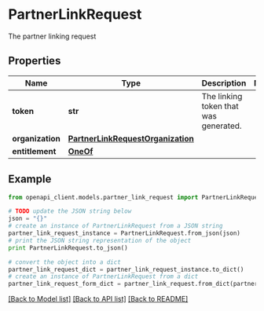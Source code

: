 # PartnerLinkRequest

The partner linking request

## Properties
Name | Type | Description | Notes
------------ | ------------- | ------------- | -------------
**token** | **str** | The linking token that was generated. | 
**organization** | [**PartnerLinkRequestOrganization**](PartnerLinkRequestOrganization.md) |  | 
**entitlement** | [**OneOf**](OneOf.md) |  | 

## Example

```python
from openapi_client.models.partner_link_request import PartnerLinkRequest

# TODO update the JSON string below
json = "{}"
# create an instance of PartnerLinkRequest from a JSON string
partner_link_request_instance = PartnerLinkRequest.from_json(json)
# print the JSON string representation of the object
print PartnerLinkRequest.to_json()

# convert the object into a dict
partner_link_request_dict = partner_link_request_instance.to_dict()
# create an instance of PartnerLinkRequest from a dict
partner_link_request_form_dict = partner_link_request.from_dict(partner_link_request_dict)
```
[[Back to Model list]](../ccloud/README.md#documentation-for-models) [[Back to API list]](../ccloud/README.md#documentation-for-api-endpoints) [[Back to README]](../ccloud/README.md)


